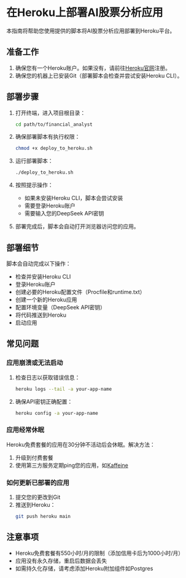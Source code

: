 # 在Heroku上部署AI股票分析应用

本指南将帮助您使用提供的脚本将AI股票分析应用部署到Heroku平台。

## 准备工作

1. 确保您有一个Heroku账户。如果没有，请前往[Heroku官网](https://www.heroku.com/)注册。
2. 确保您的机器上已安装Git（部署脚本会检查并尝试安装Heroku CLI）。

## 部署步骤

1. 打开终端，进入项目根目录：
   ```bash
   cd path/to/financial_analyst
   ```

2. 确保部署脚本有执行权限：
   ```bash
   chmod +x deploy_to_heroku.sh
   ```

3. 运行部署脚本：
   ```bash
   ./deploy_to_heroku.sh
   ```

4. 按照提示操作：
   - 如果未安装Heroku CLI，脚本会尝试安装
   - 需要登录Heroku账户
   - 需要输入您的DeepSeek API密钥

5. 部署完成后，脚本会自动打开浏览器访问您的应用。

## 部署细节

脚本会自动完成以下操作：

- 检查并安装Heroku CLI
- 登录Heroku账户
- 创建必要的Heroku配置文件（Procfile和runtime.txt）
- 创建一个新的Heroku应用
- 配置环境变量（DeepSeek API密钥）
- 将代码推送到Heroku
- 启动应用

## 常见问题

### 应用崩溃或无法启动

1. 检查日志以获取错误信息：
   ```bash
   heroku logs --tail -a your-app-name
   ```

2. 确保API密钥正确配置：
   ```bash
   heroku config -a your-app-name
   ```

### 应用经常休眠

Heroku免费套餐的应用在30分钟不活动后会休眠。解决方法：

1. 升级到付费套餐
2. 使用第三方服务定期ping您的应用，如[Kaffeine](https://kaffeine.herokuapp.com/)

### 如何更新已部署的应用

1. 提交您的更改到Git
2. 推送到Heroku：
   ```bash
   git push heroku main
   ```

## 注意事项

- Heroku免费套餐有550小时/月的限制（添加信用卡后为1000小时/月）
- 应用没有永久存储，重启后数据会丢失
- 如需持久化存储，请考虑添加Heroku附加组件如Postgres 